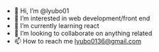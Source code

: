 - 👋 Hi, I’m @lyubo01
- 👀 I’m interested in web development/front end
- 🌱 I’m currently learning react
- 💞️ I’m looking to collaborate on anything related 
- 📫 How to reach me lyubo0136@gmail.com

<!---
lyubo01/lyubo01 is a ✨ special ✨ repository because its `README.md` (this file) appears on your GitHub profile.
You can click the Preview link to take a look at your changes.
--->
